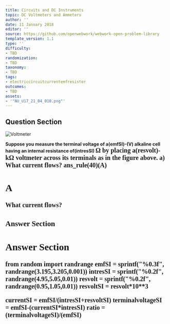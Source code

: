 ```yaml
---
title: Circuits and DC Instruments
topic: DC Voltmeters and Ammeters
author: ''
date: 11 January 2018
editor: ''
source: https://github.com/openwebwork/webwork-open-problem-library
template_version: 1.1
type: ''
difficulty:
- TBD
randomization:
- TBD
taxonomy:
- TBD
tags:
- electriccircuitcurrentemfresistor
outcomes:
- TBD
assets:
- '"NU_U17_21_04_010.png"'
---
```


## Question Section 

![Voltmeter]("NU_U17_21_04_010.png")

<b>
Suppose you measure the terminal voltage of a(emfSI)-(V) alkaline cell having an internal resistance of(intresSI) <span style="font-family: 'Times'; font-size: 20px";>&Omega;<span> by placing a(resvolt)-<span style="font-family: 'Times'; font-size: 20px";>k&Omega;<span> voltmeter across its terminals as in the figure above.
a) What current flows?
ans_rule(40)(A)

## A
What current flows?
### Answer Section


## Answer Section

from random import randrange
emfSI = sprintf("%0.3f", randrange(3.195,3.205,0.001))
intresSI = sprintf("%0.2f", randrange(4.95,5.05,0.01))
resvolt = sprintf("%0.2f", randrange(0.95,1.05,0.01))
resvoltSI = resvolt*10**3

currentSI = emfSI/(intresSI+resvoltSI)
terminalvoltageSI = emfSI-(currentSI*intresSI)
ratio = (terminalvoltageSI)/(emfSI)